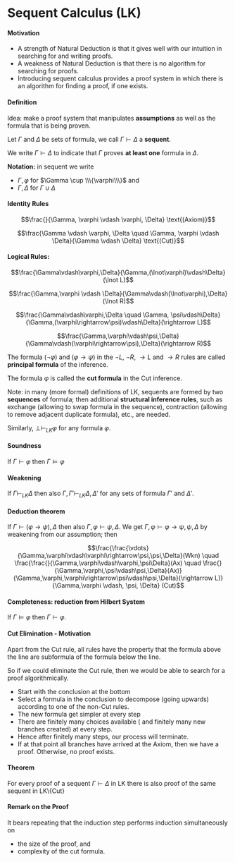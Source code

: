 # Sequent Calculus (LK)

#### Motivation

*	A strength of Natural Deduction is that it gives well with our intuition in searching for and writing proofs.
*	A weakness of Natural Deduction is that there is no algorithm for searching for proofs.
*	Introducing sequent calculus provides a proof system in which there is an algorithm for finding a proof, if one exists.

#### Definition

Idea: make a proof system that manipulates **assumptions** as well as the formula that is being proven.

Let $\Gamma$ and $\Delta$ be sets of formula, we call $\Gamma \vdash \Delta$ a **sequent**.

We write $\Gamma \vdash \Delta$ to indicate that $\Gamma$ proves **at least one** formula in $\Delta$.

**Notation:** in sequent we write

*	$\Gamma,\varphi$ for $\Gamma \cup \\\{\varphi\\\}$ and
*	$\Gamma, \Delta$ for $\Gamma \cup \Delta$

#### Identity Rules

$$\frac{}{\Gamma, \varphi \vdash \varphi, \Delta} \text{(Axiom)}$$

$$\frac{\Gamma \vdash \varphi, \Delta \quad \Gamma, \varphi \vdash \Delta}{\Gamma \vdash \Delta} \text{(Cut)}$$

#### Logical Rules:

$$\frac{\Gamma\vdash\varphi,\Delta}{\Gamma,(\lnot\varphi)\vdash\Delta} (\lnot L)$$

$$\frac{\Gamma,\varphi \vdash \Delta}{\Gamma\vdash(\lnot\varphi),\Delta}(\lnot R)$$

$$\frac{\Gamma\vdash\varphi,\Delta \quad \Gamma, \psi\vdash\Delta}{\Gamma,(\varphi\rightarrow\psi)\vdash\Delta}(\rightarrow L)$$

$$\frac{\Gamma,\varphi\vdash\psi,\Delta}{\Gamma\vdash(\varphi\rightarrow\psi),\Delta}(\rightarrow R)$$

The formula $(\lnot \varphi)$ and $(\varphi \rightarrow \psi)$ in the $\lnot L$, $\lnot R$, $\rightarrow L$ and $\rightarrow R$ rules are called **principal formula** of the inference.

The formula $\varphi$ is called the **cut formula** in the Cut inference.

Note: in many (more formal) definitions of LK, sequents are formed by two **sequences** of formula; then additional **structural inference rules**, such as exchange (allowing to swap formula in the sequence), contraction (allowing to remove adjacent duplicate formula), etc., are needed.

Similarly, $\bot \vdash_{LK} \varphi$ for any formula $\varphi$.

#### Soundness

If $\Gamma\vdash\varphi$ then $\Gamma \models \varphi$

#### Weakening

If $\Gamma\vdash_{LK}\Delta$ then also $\Gamma, \Gamma' \vdash_{LK} \Delta, \Delta'$ for any sets of formula $\Gamma'$ and $\Delta'$.

#### Deduction theorem

If $\Gamma \vdash (\varphi \rightarrow \psi), \Delta$ then also $\Gamma, \varphi \vdash \psi, \Delta$. We get $\Gamma, \varphi \vdash \varphi\rightarrow\psi,\psi,\Delta$ by weakening from our assumption; then

$$\frac{\frac{\vdots}{\Gamma,\varphi\vdash\varphi\rightarrow\psi,\psi,\Delta}(Wkn) \quad \frac{\frac{}{\Gamma,\varphi\vdash\varphi,\psi\Delta}(Ax) \quad \frac{}{\Gamma,\varphi,\psi\vdash\psi,\Delta}(Ax)}{\Gamma,\varphi,\varphi\rightarrow\psi\vdash\psi,\Delta}(\rightarrow L)}{\Gamma,\varphi \vdash, \psi, \Delta} (Cut)$$

#### Completeness: reduction from Hilbert System

If $\Gamma\models\varphi$ then $\Gamma\vdash\varphi$.

#### Cut Elimination - Motivation

Apart from the Cut rule, all rules have the property that the formula above the line are subformula of the formula below the line.

So if we could eliminate the Cut rule, then we would be able to search for a proof algorithmically.

*	Start with the conclusion at the bottom
*	Select a formula in the conclusion to decompose (going upwards) according to one of the non-Cut rules.
*	The new formula get simpler at every step
*	There are finitely many choices available ( and finitely many new branches created) at every step.
*	Hence after finitely many steps, our process will terminate.
*	If at that point all branches have arrived at the Axiom, then we have a proof. Otherwise, no proof exists.

#### Theorem

For every proof of a sequent $\Gamma\vdash\Delta$ in LK there is also proof of the same sequent in LK\\{Cut}

#### Remark on the Proof

It bears repeating that the induction step performs induction simultaneously on

*	the size of the proof, and
*	complexity of the cut formula.